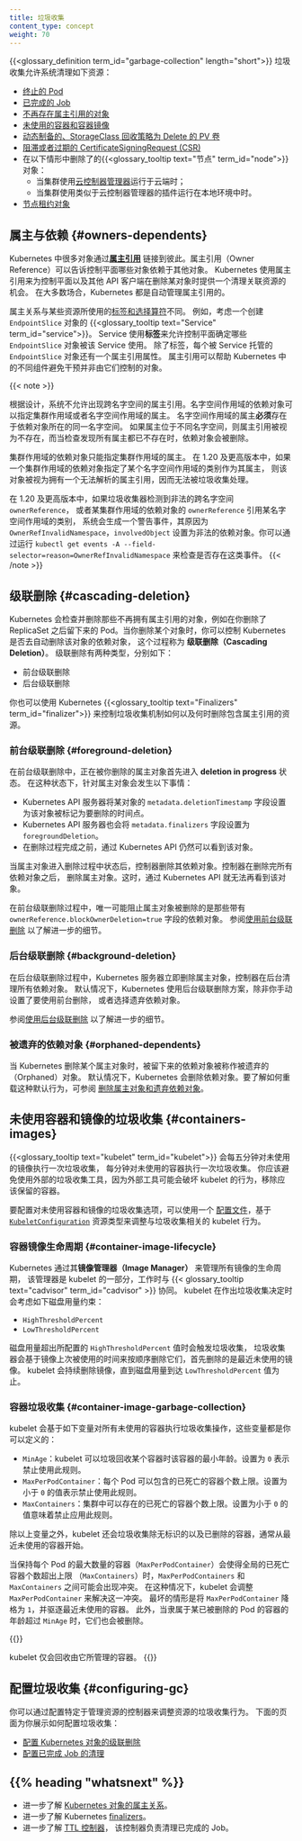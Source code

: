 ```yaml
---
title: 垃圾收集
content_type: concept
weight: 70
---
```


<!--
title: Garbage Collection
content_type: concept
weight: 70
-->

<!-- overview -->

<!--
{{<glossary_definition term_id="garbage-collection" length="short">}} This
allows the clean up of resources like the following:
-->
{{<glossary_definition term_id="garbage-collection" length="short">}}
垃圾收集允许系统清理如下资源：

<!--
* [Terminated pods](/docs/concepts/workloads/pods/pod-lifecycle/#pod-garbage-collection)
* [Completed Jobs](/docs/concepts/workloads/controllers/ttlafterfinished/)
* [Objects without owner references](#owners-dependents)
* [Unused containers and container images](#containers-images)
* [Dynamically provisioned PersistentVolumes with a StorageClass reclaim policy of Delete](/docs/concepts/storage/persistent-volumes/#delete)
* [Stale or expired CertificateSigningRequests (CSRs)](/docs/reference/access-authn-authz/certificate-signing-requests/#request-signing-process)
* {{<glossary_tooltip text="Nodes" term_id="node">}} deleted in the following scenarios:
  * On a cloud when the cluster uses a [cloud controller manager](/docs/concepts/architecture/cloud-controller/)
  * On-premises when the cluster uses an addon similar to a cloud controller
    manager
* [Node Lease objects](/docs/concepts/architecture/nodes/#heartbeats)
-->
* [终止的 Pod](/zh-cn/docs/concepts/workloads/pods/pod-lifecycle/#pod-garbage-collection)
* [已完成的 Job](/zh-cn/docs/concepts/workloads/controllers/ttlafterfinished/)
* [不再存在属主引用的对象](#owners-dependents)
* [未使用的容器和容器镜像](#containers-images)
* [动态制备的、StorageClass 回收策略为 Delete 的 PV 卷](/zh-cn/docs/concepts/storage/persistent-volumes/#delete)
* [阻滞或者过期的 CertificateSigningRequest (CSR)](/zh-cn/docs/reference/access-authn-authz/certificate-signing-requests/#request-signing-process)
* 在以下情形中删除了的{{<glossary_tooltip text="节点" term_id="node">}}对象：
  * 当集群使用[云控制器管理器](/zh-cn/docs/concepts/architecture/cloud-controller/)运行于云端时；
  * 当集群使用类似于云控制器管理器的插件运行在本地环境中时。
* [节点租约对象](/zh-cn/docs/concepts/architecture/nodes/#heartbeats)

<!--
## Owners and dependents {#owners-dependents}

Many objects in Kubernetes link to each other through [*owner references*](/docs/concepts/overview/working-with-objects/owners-dependents/).
Owner references tell the control plane which objects are dependent on others.
Kubernetes uses owner references to give the control plane, and other API
clients, the opportunity to clean up related resources before deleting an
object. In most cases, Kubernetes manages owner references automatically.
-->
## 属主与依赖   {#owners-dependents}

Kubernetes 中很多对象通过[**属主引用**](/zh-cn/docs/concepts/overview/working-with-objects/owners-dependents/)
链接到彼此。属主引用（Owner Reference）可以告诉控制平面哪些对象依赖于其他对象。
Kubernetes 使用属主引用来为控制平面以及其他 API 客户端在删除某对象时提供一个清理关联资源的机会。
在大多数场合，Kubernetes 都是自动管理属主引用的。

<!--
Ownership is different from the [labels and selectors](/docs/concepts/overview/working-with-objects/labels/)
mechanism that some resources also use. For example, consider a
{{<glossary_tooltip text="Service" term_id="service">}} that creates
`EndpointSlice` objects. The Service uses *labels* to allow the control plane to
determine which `EndpointSlice` objects are used for that Service. In addition
to the labels, each `EndpointSlice` that is managed on behalf of a Service has
an owner reference. Owner references help different parts of Kubernetes avoid
interfering with objects they don’t control.
-->
属主关系与某些资源所使用的[标签和选择算符](/zh-cn/docs/concepts/overview/working-with-objects/labels/)不同。
例如，考虑一个创建 `EndpointSlice` 对象的 {{<glossary_tooltip text="Service" term_id="service">}}。
Service 使用**标签**来允许控制平面确定哪些 `EndpointSlice` 对象被该 Service 使用。
除了标签，每个被 Service 托管的 `EndpointSlice` 对象还有一个属主引用属性。
属主引用可以帮助 Kubernetes 中的不同组件避免干预并非由它们控制的对象。

{{< note >}}
<!--
Cross-namespace owner references are disallowed by design.
Namespaced dependents can specify cluster-scoped or namespaced owners.
A namespaced owner **must** exist in the same namespace as the dependent.
If it does not, the owner reference is treated as absent, and the dependent
is subject to deletion once all owners are verified absent.
-->
根据设计，系统不允许出现跨名字空间的属主引用。名字空间作用域的依赖对象可以指定集群作用域或者名字空间作用域的属主。
名字空间作用域的属主**必须**存在于依赖对象所在的同一名字空间。
如果属主位于不同名字空间，则属主引用被视为不存在，而当检查发现所有属主都已不存在时，依赖对象会被删除。

<!--
Cluster-scoped dependents can only specify cluster-scoped owners.
In v1.20+, if a cluster-scoped dependent specifies a namespaced kind as an owner,
it is treated as having an unresolvable owner reference, and is not able to be garbage collected.
-->
集群作用域的依赖对象只能指定集群作用域的属主。
在 1.20 及更高版本中，如果一个集群作用域的依赖对象指定了某个名字空间作用域的类别作为其属主，
则该对象被视为拥有一个无法解析的属主引用，因而无法被垃圾收集处理。

<!--
In v1.20+, if the garbage collector detects an invalid cross-namespace `ownerReference`,
or a cluster-scoped dependent with an `ownerReference` referencing a namespaced kind, a warning Event
with a reason of `OwnerRefInvalidNamespace` and an `involvedObject` of the invalid dependent is reported.
You can check for that kind of Event by running
`kubectl get events -A --field-selector=reason=OwnerRefInvalidNamespace`.
-->
在 1.20 及更高版本中，如果垃圾收集器检测到非法的跨名字空间 `ownerReference`，
或者某集群作用域的依赖对象的 `ownerReference` 引用某名字空间作用域的类别，
系统会生成一个警告事件，其原因为 `OwnerRefInvalidNamespace`，`involvedObject`
设置为非法的依赖对象。你可以通过运行
`kubectl get events -A --field-selector=reason=OwnerRefInvalidNamespace`
来检查是否存在这类事件。
{{< /note >}}

<!--
## Cascading deletion {#cascading-deletion}

Kubernetes checks for and deletes objects that no longer have owner
references, like the pods left behind when you delete a ReplicaSet. When you
delete an object, you can control whether Kubernetes deletes the object's
dependents automatically, in a process called *cascading deletion*. There are
two types of cascading deletion, as follows:

* Foreground cascading deletion
* Background cascading deletion
-->
## 级联删除    {#cascading-deletion}

Kubernetes 会检查并删除那些不再拥有属主引用的对象，例如在你删除了 ReplicaSet
之后留下来的 Pod。当你删除某个对象时，你可以控制 Kubernetes 是否去自动删除该对象的依赖对象，
这个过程称为 **级联删除（Cascading Deletion）**。
级联删除有两种类型，分别如下：

* 前台级联删除
* 后台级联删除

<!--
You can also control how and when garbage collection deletes resources that have
owner references using Kubernetes {{<glossary_tooltip text="finalizers" term_id="finalizer">}}.
-->
你也可以使用 Kubernetes {{<glossary_tooltip text="Finalizers" term_id="finalizer">}}
来控制垃圾收集机制如何以及何时删除包含属主引用的资源。

<!--
### Foreground cascading deletion {#foreground-deletion}

In foreground cascading deletion, the owner object you're deleting first enters
a *deletion in progress* state. In this state, the following happens to the
owner object:
-->
### 前台级联删除 {#foreground-deletion}

在前台级联删除中，正在被你删除的属主对象首先进入 **deletion in progress** 状态。
在这种状态下，针对属主对象会发生以下事情：

<!--
* The Kubernetes API server sets the object's `metadata.deletionTimestamp`
  field to the time the object was marked for deletion.
* The Kubernetes API server also sets the `metadata.finalizers` field to
  `foregroundDeletion`. 
* The object remains visible through the Kubernetes API until the deletion
  process is complete.
-->
* Kubernetes API 服务器将某对象的 `metadata.deletionTimestamp`
  字段设置为该对象被标记为要删除的时间点。
* Kubernetes API 服务器也会将 `metadata.finalizers` 字段设置为 `foregroundDeletion`。
* 在删除过程完成之前，通过 Kubernetes API 仍然可以看到该对象。

<!--
After the owner object enters the deletion in progress state, the controller
deletes the dependents. After deleting all the dependent objects, the controller
deletes the owner object. At this point, the object is no longer visible in the
Kubernetes API.

During foreground cascading deletion, the only dependents that block owner
deletion are those that have the `ownerReference.blockOwnerDeletion=true` field.
See [Use foreground cascading deletion](/docs/tasks/administer-cluster/use-cascading-deletion/#use-foreground-cascading-deletion)
to learn more.
-->
当属主对象进入删除过程中状态后，控制器删除其依赖对象。控制器在删除完所有依赖对象之后，
删除属主对象。这时，通过 Kubernetes API 就无法再看到该对象。

在前台级联删除过程中，唯一可能阻止属主对象被删除的是那些带有
`ownerReference.blockOwnerDeletion=true` 字段的依赖对象。
参阅[使用前台级联删除](/zh-cn/docs/tasks/administer-cluster/use-cascading-deletion/#use-foreground-cascading-deletion)
以了解进一步的细节。

<!--
### Background cascading deletion {#background-deletion}

In background cascading deletion, the Kubernetes API server deletes the owner
object immediately and the controller cleans up the dependent objects in
the background. By default, Kubernetes uses background cascading deletion unless
you manually use foreground deletion or choose to orphan the dependent objects.

See [Use background cascading deletion](/docs/tasks/administer-cluster/use-cascading-deletion/#use-background-cascading-deletion)
to learn more.
-->
### 后台级联删除 {#background-deletion}

在后台级联删除过程中，Kubernetes 服务器立即删除属主对象，控制器在后台清理所有依赖对象。
默认情况下，Kubernetes 使用后台级联删除方案，除非你手动设置了要使用前台删除，
或者选择遗弃依赖对象。

参阅[使用后台级联删除](/zh-cn/docs/tasks/administer-cluster/use-cascading-deletion/#use-background-cascading-deletion)
以了解进一步的细节。

<!--
### Orphaned dependents

When Kubernetes deletes an owner object, the dependents left behind are called
*orphan* objects. By default, Kubernetes deletes dependent objects. To learn how
to override this behaviour, see [Delete owner objects and orphan dependents](/docs/tasks/administer-cluster/use-cascading-deletion/#set-orphan-deletion-policy).
-->
### 被遗弃的依赖对象    {#orphaned-dependents}

当 Kubernetes 删除某个属主对象时，被留下来的依赖对象被称作被遗弃的（Orphaned）对象。
默认情况下，Kubernetes 会删除依赖对象。要了解如何重载这种默认行为，可参阅
[删除属主对象和遗弃依赖对象](/zh-cn/docs/tasks/administer-cluster/use-cascading-deletion/#set-orphan-deletion-policy)。

<!--
## Garbage collection of unused containers and images {#containers-images}

The {{<glossary_tooltip text="kubelet" term_id="kubelet">}} performs garbage
collection on unused images every five minutes and on unused containers every
minute. You should avoid using external garbage collection tools, as these can
break the kubelet behavior and remove containers that should exist.
-->
## 未使用容器和镜像的垃圾收集     {#containers-images}

{{<glossary_tooltip text="kubelet" term_id="kubelet">}} 会每五分钟对未使用的镜像执行一次垃圾收集，
每分钟对未使用的容器执行一次垃圾收集。
你应该避免使用外部的垃圾收集工具，因为外部工具可能会破坏 kubelet
的行为，移除应该保留的容器。

<!--
To configure options for unused container and image garbage collection, tune the
kubelet using a [configuration file](/docs/tasks/administer-cluster/kubelet-config-file/)
and change the parameters related to garbage collection using the
[`KubeletConfiguration`](/docs/reference/config-api/kubelet-config.v1beta1/#kubelet-config-k8s-io-v1beta1-KubeletConfiguration)
resource type.
-->
要配置对未使用容器和镜像的垃圾收集选项，可以使用一个
[配置文件](/zh-cn/docs/tasks/administer-cluster/kubelet-config-file/)，基于
[`KubeletConfiguration`](/zh-cn/docs/reference/config-api/kubelet-config.v1beta1/#kubelet-config-k8s-io-v1beta1-KubeletConfiguration)
资源类型来调整与垃圾收集相关的 kubelet 行为。

<!--
### Container image lifecycle

Kubernetes manages the lifecycle of all images through its *image manager*,
which is part of the kubelet, with the cooperation of
{{< glossary_tooltip text="cadvisor" term_id="cadvisor" >}}. The kubelet
considers the following disk usage limits when making garbage collection
decisions:
-->
### 容器镜像生命周期     {#container-image-lifecycle}

Kubernetes 通过其**镜像管理器（Image Manager）** 来管理所有镜像的生命周期，
该管理器是 kubelet 的一部分，工作时与
{{< glossary_tooltip text="cadvisor" term_id="cadvisor" >}} 协同。
kubelet 在作出垃圾收集决定时会考虑如下磁盘用量约束：

* `HighThresholdPercent`
* `LowThresholdPercent`

<!--
Disk usage above the configured `HighThresholdPercent` value triggers garbage
collection, which deletes images in order based on the last time they were used,
starting with the oldest first. The kubelet deletes images
until disk usage reaches the `LowThresholdPercent` value.
-->
磁盘用量超出所配置的 `HighThresholdPercent` 值时会触发垃圾收集，
垃圾收集器会基于镜像上次被使用的时间来按顺序删除它们，首先删除的是最近未使用的镜像。
kubelet 会持续删除镜像，直到磁盘用量到达 `LowThresholdPercent` 值为止。

<!--
### Container garbage collection {#container-image-garbage-collection}

The kubelet garbage collects unused containers based on the following variables,
which you can define:
-->
### 容器垃圾收集    {#container-image-garbage-collection}

kubelet 会基于如下变量对所有未使用的容器执行垃圾收集操作，这些变量都是你可以定义的：

<!--
* `MinAge`: the minimum age at which the kubelet can garbage collect a
  container. Disable by setting to `0`.
* `MaxPerPodContainer`: the maximum number of dead containers each Pod
  can have. Disable by setting to less than `0`.
* `MaxContainers`: the maximum number of dead containers the cluster can have.
  Disable by setting to less than `0`. 
-->
* `MinAge`：kubelet 可以垃圾回收某个容器时该容器的最小年龄。设置为 `0`
  表示禁止使用此规则。
* `MaxPerPodContainer`：每个 Pod 可以包含的已死亡的容器个数上限。设置为小于 `0`
  的值表示禁止使用此规则。
* `MaxContainers`：集群中可以存在的已死亡的容器个数上限。设置为小于 `0`
  的值意味着禁止应用此规则。

<!--
In addition to these variables, the kubelet garbage collects unidentified and
deleted containers, typically starting with the oldest first.

`MaxPerPodContainer` and `MaxContainers` may potentially conflict with each other
in situations where retaining the maximum number of containers per Pod
(`MaxPerPodContainer`) would go outside the allowable total of global dead
containers (`MaxContainers`). In this situation, the kubelet adjusts
`MaxPerPodContainer` to address the conflict. A worst-case scenario would be to
downgrade `MaxPerPodContainer` to `1` and evict the oldest containers.
Additionally, containers owned by pods that have been deleted are removed once
they are older than `MinAge`.
-->
除以上变量之外，kubelet 还会垃圾收集除无标识的以及已删除的容器，通常从最近未使用的容器开始。

当保持每个 Pod 的最大数量的容器（`MaxPerPodContainer`）会使得全局的已死亡容器个数超出上限
（`MaxContainers`）时，`MaxPerPodContainers` 和 `MaxContainers` 之间可能会出现冲突。
在这种情况下，kubelet 会调整 `MaxPerPodContainer` 来解决这一冲突。
最坏的情形是将 `MaxPerPodContainer` 降格为 `1`，并驱逐最近未使用的容器。
此外，当隶属于某已被删除的 Pod 的容器的年龄超过 `MinAge` 时，它们也会被删除。

{{<note>}}
<!--
The kubelet only garbage collects the containers it manages.
-->
kubelet 仅会回收由它所管理的容器。
{{</note>}}

<!--
## Configuring garbage collection {#configuring-gc}

You can tune garbage collection of resources by configuring options specific to
the controllers managing those resources. The following pages show you how to
configure garbage collection:

* [Configuring cascading deletion of Kubernetes objects](/docs/tasks/administer-cluster/use-cascading-deletion/)
* [Configuring cleanup of finished Jobs](/docs/concepts/workloads/controllers/ttlafterfinished/)
-->
## 配置垃圾收集     {#configuring-gc}

你可以通过配置特定于管理资源的控制器来调整资源的垃圾收集行为。
下面的页面为你展示如何配置垃圾收集：

* [配置 Kubernetes 对象的级联删除](/zh-cn/docs/tasks/administer-cluster/use-cascading-deletion/)
* [配置已完成 Job 的清理](/zh-cn/docs/concepts/workloads/controllers/ttlafterfinished/)

<!-- * [Configuring unused container and image garbage collection](/docs/tasks/administer-cluster/reconfigure-kubelet/) -->

## {{% heading "whatsnext" %}}

<!--
* Learn more about [ownership of Kubernetes objects](/docs/concepts/overview/working-with-objects/owners-dependents/).
* Learn more about Kubernetes [finalizers](/docs/concepts/overview/working-with-objects/finalizers/).
* Learn about the [TTL controller](/docs/concepts/workloads/controllers/ttlafterfinished/) that cleans up finished Jobs.
-->
* 进一步了解 [Kubernetes 对象的属主关系](/zh-cn/docs/concepts/overview/working-with-objects/owners-dependents/)。
* 进一步了解 Kubernetes [finalizers](/zh-cn/docs/concepts/overview/working-with-objects/finalizers/)。
* 进一步了解 [TTL 控制器](/zh-cn/docs/concepts/workloads/controllers/ttlafterfinished/)，
  该控制器负责清理已完成的 Job。

